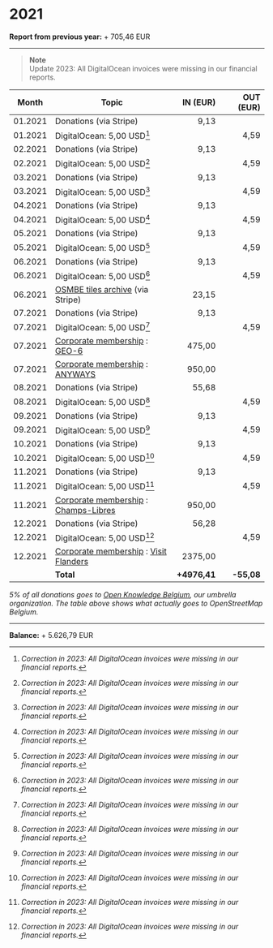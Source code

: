 # 2021

**Report from previous year:** + 705,46 EUR

---

> **Note**  
> Update 2023: All DigitalOcean invoices were missing in our financial reports.

| Month   | Topic                                          |     IN (EUR) |  OUT (EUR) |
| ------- | ---------------------------------------------- | -----------: | ---------: |
| 01.2021 | Donations (via Stripe)                         |         9,13 |            |
| 01.2021 | DigitalOcean: 5,00 USD[^1]                     |              |       4,59 |
| 02.2021 | Donations (via Stripe)                         |         9,13 |            |
| 02.2021 | DigitalOcean: 5,00 USD[^1]                     |              |       4,59 |
| 03.2021 | Donations (via Stripe)                         |         9,13 |            |
| 03.2021 | DigitalOcean: 5,00 USD[^1]                     |              |       4,59 |
| 04.2021 | Donations (via Stripe)                         |         9,13 |            |
| 04.2021 | DigitalOcean: 5,00 USD[^1]                     |              |       4,59 |
| 05.2021 | Donations (via Stripe)                         |         9,13 |            |
| 05.2021 | DigitalOcean: 5,00 USD[^1]                     |              |       4,59 |
| 06.2021 | Donations (via Stripe)                         |         9,13 |            |
| 06.2021 | DigitalOcean: 5,00 USD[^1]                     |              |       4,59 |
| 06.2021 | [OSMBE tiles archive][1] (via Stripe)          |        23,15 |            |
| 07.2021 | Donations (via Stripe)                         |         9,13 |            |
| 07.2021 | DigitalOcean: 5,00 USD[^1]                     |              |       4,59 |
| 07.2021 | [Corporate membership][2] : [GEO-6][3]         |       475,00 |            |
| 07.2021 | [Corporate membership][2] : [ANYWAYS][4]       |       950,00 |            |
| 08.2021 | Donations (via Stripe)                         |        55,68 |            |
| 08.2021 | DigitalOcean: 5,00 USD[^1]                     |              |       4,59 |
| 09.2021 | Donations (via Stripe)                         |         9,13 |            |
| 09.2021 | DigitalOcean: 5,00 USD[^1]                     |              |       4,59 |
| 10.2021 | Donations (via Stripe)                         |         9,13 |            |
| 10.2021 | DigitalOcean: 5,00 USD[^1]                     |              |       4,59 |
| 11.2021 | Donations (via Stripe)                         |         9,13 |            |
| 11.2021 | DigitalOcean: 5,00 USD[^1]                     |              |       4,59 |
| 11.2021 | [Corporate membership][2] : [Champs-Libres][5] |       950,00 |            |
| 12.2021 | Donations (via Stripe)                         |        56,28 |            |
| 12.2021 | DigitalOcean: 5,00 USD[^1]                     |              |       4,59 |
| 12.2021 | [Corporate membership][2] : [Visit Flanders][6]|      2375,00 |            |
|         | **Total**                                      | **+4976,41** | **-55,08** |

_5% of all donations goes to [Open Knowledge Belgium](https://openknowledge.be/), our umbrella organization.
The table above shows what actually goes to OpenStreetMap Belgium._

[1]: https://tile.openstreetmap.be/
[2]: https://openstreetmap.be/en/support.html
[3]: https://geo6.be/
[4]: https://www.anyways.eu/
[5]: https://www.champs-libres.coop/
[6]: https://www.visitflanders.com/

---

**Balance:** + 5.626,79 EUR

[^1]: *Correction in 2023: All DigitalOcean invoices were missing in our financial reports.*

